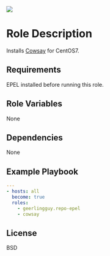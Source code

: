 [![](https://github.com/TomonoriMatsumura/ansible-night-2020-06/workflows/playbook/badge.svg)](https://github.com/TomonoriMatsumura/ansible-night-2020-06/actions?query=workflow%3Aplaybook)

Role Description
=========

Installs [Cowsay](https://github.com/tnalpgge/rank-amateur-cowsay) for CentOS7.

Requirements
------------

EPEL installed before running this role.

Role Variables
--------------

None

Dependencies
------------

None

Example Playbook
----------------

```YAML
---
- hosts: all
  become: true
  roles:
    - geerlingguy.repo-epel
    - cowsay
```

License
-------

BSD
